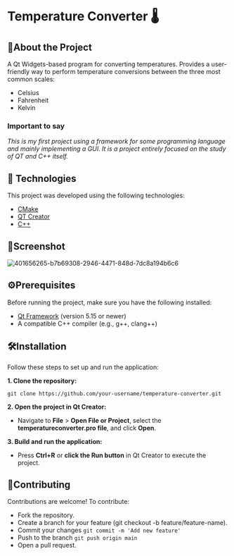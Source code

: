 # Temperature Converter 🌡️

## 📖About the Project
A Qt Widgets-based program for converting temperatures. Provides a user-friendly way to perform temperature conversions between the three most common scales:

- Celsius
- Fahrenheit
- Kelvin

### Important to say
*This is my first project using a framework for some programming language and mainly implementing a GUI. It is a project entirely focused on the study of QT and C++ itself.*

## 🚀 Technologies
This project was developed using the following technologies:

- [CMake](https://cmake.org/)
- [QT Creator](https://www.qt.io/product/development-tools)
- [C++](https://learn.microsoft.com/pt-br/cpp/windows/latest-supported-vc-redist?view=msvc-170) 

## 📸Screenshot
![401656265-b7b69308-2946-4471-848d-7dc8a194b6c6](https://github.com/user-attachments/assets/717387b5-d95b-458b-aa6b-35f214711213)

## ⚙Prerequisites
Before running the project, make sure you have the following installed:
- [Qt Framework](https://www.qt.io/) (version 5.15 or newer)
- A compatible C++ compiler (e.g., g++, clang++)

## 🛠Installation
Follow these steps to set up and run the application:

**1. Clone the repository:**

 ```
git clone https://github.com/your-username/temperature-converter.git
```

**2. Open the project in Qt Creator:** 

- Navigate to **File** > **Open File or Project**, select the **temperatureconverter.pro file**, and click **Open**.

**3. Build and run the application:**

- Press **Ctrl+R** or **click the Run button** in Qt Creator to execute the project.

## 💪Contributing
Contributions are welcome! To contribute:

- Fork the repository.
- Create a branch for your feature (git checkout -b feature/feature-name).
- Commit your changes ```git commit -m 'Add new feature' ```
- Push to the branch ```git push origin main```
- Open a pull request. 


